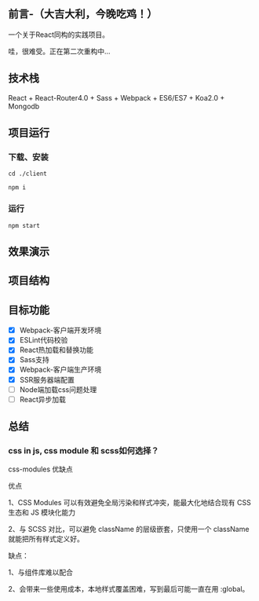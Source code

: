 
## 前言-（大吉大利，今晚吃鸡！）

一个关于React同构的实践项目。

哇，很难受。正在第二次重构中...

## 技术栈

React + React-Router4.0 + Sass + Webpack + ES6/ES7 + Koa2.0 + Mongodb

## 项目运行

### 下载、安装

`
cd ./client
`

`
npm i 
`

### 运行

`
npm start
`

## 效果演示

## 项目结构

## 目标功能

- [x] Webpack-客户端开发环境
- [x] ESLint代码校验
- [x] React热加载和替换功能
- [x] Sass支持
- [x] Webpack-客户端生产环境
- [x] SSR服务器端配置
- [ ] Node端加载css问题处理
- [ ] React异步加载

## 总结

### css in js, css module 和 scss如何选择？


css-modules 优缺点

优点

1、CSS Modules 可以有效避免全局污染和样式冲突，能最大化地结合现有 CSS 生态和 JS 模块化能力

2、与 SCSS 对比，可以避免 className 的层级嵌套，只使用一个 className 就能把所有样式定义好。

缺点：

1、与组件库难以配合

2、会带来一些使用成本，本地样式覆盖困难，写到最后可能一直在用 :global。
